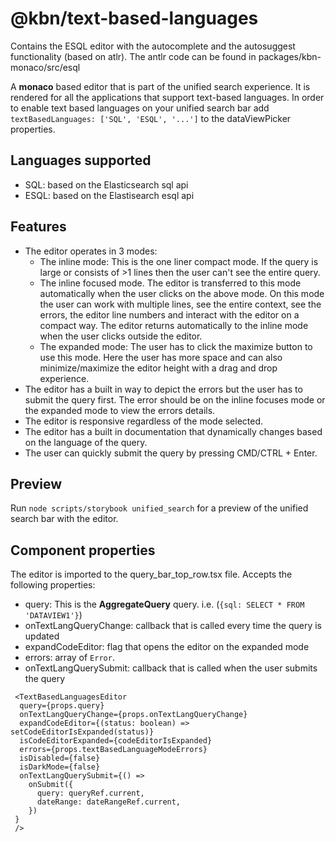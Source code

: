 # @kbn/text-based-languages

Contains the ESQL editor with the autocomplete and the autosuggest functionality (based on atlr). 
The antlr code can be found in packages/kbn-monaco/src/esql

A **monaco** based editor that is part of the unified search experience. It is rendered for all the applications that support text-based languages.
In order to enable text based languages on your unified search bar add `textBasedLanguages: ['SQL', 'ESQL', '...']` to the dataViewPicker properties. 


## Languages supported
- SQL: based on the Elasticsearch sql api
- ESQL: based on the Elastisearch esql api


## Features
- The editor operates in 3 modes: 
  - The inline mode: This is the one liner compact mode. If the query is large or consists of >1 lines then the user can't see the entire query.
  - The inline focused mode. The editor is transferred to this mode automatically when the user clicks on the above mode. On this mode the user can work with multiple lines, see the entire context, see the errors, the editor line numbers and interact with the editor on a compact way. The editor returns automatically to the inline mode when the user clicks outside the editor.
  - The expanded mode: The user has to click the maximize button to use this mode. Here the user has more space and can also minimize/maximize the editor height with a drag and drop experience.
- The editor has a built in way to depict the errors but the user has to submit the query first. The error should be on the inline focuses mode or the expanded mode to view the errors details.
- The editor is responsive regardless of the mode selected.
- The editor has a built in documentation that dynamically changes based on the language of the query.
- The user can quickly submit the query by pressing CMD/CTRL + Enter.

## Preview
Run `node scripts/storybook unified_search` for a preview of the unified search bar with the editor.

## Component properties
The editor is imported to the query_bar_top_row.tsx file. Accepts the following properties:
- query: This is the **AggregateQuery** query. i.e. (`{sql: SELECT * FROM 'DATAVIEW1'}`)
- onTextLangQueryChange: callback that is called every time the query is updated
- expandCodeEditor: flag that opens the editor on the expanded mode
- errors: array of `Error`.
- onTextLangQuerySubmit: callback that is called when the user submits the query

```
 <TextBasedLanguagesEditor
  query={props.query}
  onTextLangQueryChange={props.onTextLangQueryChange}
  expandCodeEditor={(status: boolean) => setCodeEditorIsExpanded(status)}
  isCodeEditorExpanded={codeEditorIsExpanded}
  errors={props.textBasedLanguageModeErrors}
  isDisabled={false}
  isDarkMode={false}
  onTextLangQuerySubmit={() =>
    onSubmit({
      query: queryRef.current,
      dateRange: dateRangeRef.current,
    })
 }
 />
```